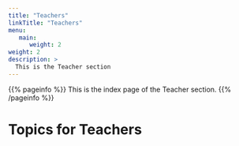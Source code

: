 ```yaml
---
title: "Teachers"
linkTitle: "Teachers"
menu:
   main:
      weight: 2
weight: 2
description: >
  This is the Teacher section
---
```


{{% pageinfo %}}
This is the index page of the Teacher section.
{{% /pageinfo %}}


# Topics for Teachers